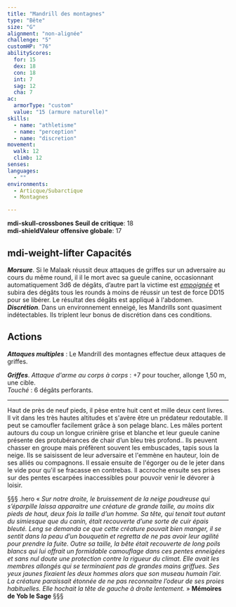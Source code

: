 ```yaml
---
title: "Mandrill des montagnes"
type: "Bête"
size: "G"
alignment: "non-alignée"
challenge: "5"
customHP: "76"
abilityScores:
  for: 15
  dex: 18
  con: 18
  int: 7
  sag: 12
  cha: 7
ac:
  armorType: "custom"
  value: "15 (armure naturelle)"
skills:
  - name: "athletisme"
  - name: "perception"
  - name: "discretion"
movement:
  walk: 12
  climb: 12
senses:
languages:
  - ""
environments:
  - Articque/Subarctique
  - Montagnes

---
```

**<v-icon>mdi-skull-crossbones</v-icon> Seuil de critique**: 18            
**<v-icon>mdi-shield</v-icon>Valeur offensive globale**: 17     
## <v-icon>mdi-weight-lifter</v-icon> Capacités
_**Morsure**_. Si le Malaak réussit deux attaques de griffes sur un adversaire au cours du même round, il il le mort avec sa gueule canine, occasionnant automatiquement 3d6 de dégâts, d’autre part la victime est [_empoignée_](/gerer-la-sante-du-personnage/#empoigne) et subira des dégâts tous les rounds à moins de réussir un test de force DD15 pour se libérer. Le résultat des dégâts est appliqué à l'abdomen.  
_**Discrétion**_. Dans un environnement enneigé, les Mandrills sont quasiment indétectables. Ils triplent leur bonus de discrétion dans ces conditions.  


## Actions
_**Attaques multiples**_ : Le Mandrill des montagnes effectue deux attaques de griffes.

_**Griffes**_. _Attaque d'arme au corps à corps_ : +7 pour toucher, allonge 1,50 m, une cible.  
_Touché_ : 6 dégâts perforants.

---

 Haut de près de neuf pieds, il pèse entre huit cent et mille deux cent livres. Il vit dans les très hautes altitudes et s'avère être un prédateur redoutable. Il peut se camoufler facilement grâce à son pelage blanc. Les mâles portent autours du coup un longue crinière grise et blanche et leur gueule canine présente des protubérances de chair d’un bleu très profond.. Ils peuvent chasser en groupe mais préfèrent souvent les embuscades, tapis sous la neige. Ils se saisissent de leur adversaire et l'emmène en hauteur, loin de ses alliés ou compagnons. Il essaie ensuite de l'égorger ou de le jeter dans le vide pour qu'il se fracasse en contrebas. Il accroche ensuite ses prises sur des pentes escarpées inaccessibles pour pouvoir venir le dévorer à loisir.

§§§ .hero
« *Sur notre droite, le bruissement de la neige poudreuse qui s’éparpille laissa apparaitre une créature de grande taille, au moins dix pieds de haut, deux fois la taille d’un homme. Sa tête, qui tenait tout autant du simiesque que du canin, était recouverte d’une sorte de cuir épais bleuté. Leng se demanda ce que cette créature pouvait bien manger, il se sentit dans la peau d’un bouquetin et regretta de ne pas avoir leur agilité pour prendre la fuite. Outre sa taille, la bête était recouverte de long poils blancs qui lui offrait un formidable camouflage dans ces pentes enneigées et sans nul doute une protection contre la rigueur du climat. Elle avait les membres allongés qui se terminaient pas de grandes mains griffues. Ses yeux jaunes fixaient les deux hommes alors que son museau humain l’air. La créature paraissait étonnée de ne pas reconnaitre l’odeur de ses proies habituelles. Elle hochait la tête de gauche à droite lentement.* »
**Mémoires de Yob le Sage**
§§§
